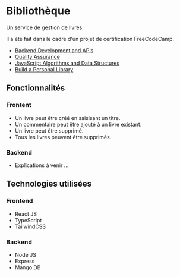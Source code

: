 # Bibliothèque

Un service de gestion de livres.

Il a été fait dans le cadre d'un projet de certification FreeCodeCamp.
- [Backend Development and APIs](https://www.freecodecamp.org/certification/Manatoa/back-end-development-and-apis)
- [Quality Assurance](https://www.freecodecamp.org/certification/Manatoa/quality-assurance-v7)
- [JavaScript Algorithms and Data Structures](https://www.freecodecamp.org/certification/Manatoa/javascript-algorithms-and-data-structures)
- [Build a Personal Library](https://www.freecodecamp.org/learn/quality-assurance/quality-assurance-projects/personal-library)

## Fonctionnalités

### Frontent
- Un livre peut être créé en saisisant un titre.
- Un commentaire peut être ajouté à un livre existant.
- Un livre peut être supprimé.
- Tous les livres peuvent être supprimés.

### Backend

- Explications à venir ...
  
## Technologies utilisées

### Frontend
- React JS
- TypeScript
- TailwindCSS

### Backend
- Node JS
- Express
- Mango DB
